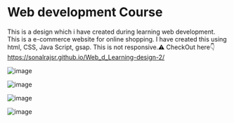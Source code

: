 # Web development Course

This is a design which i have created during learning web development. 
This is a e-commerce website for online shopping. 
I have created this using html, CSS, Java Script, gsap. 
This is not responsive.⚠️
CheckOut here👇
https://sonalrajsr.github.io/Web_d_Learning-design-2/

![image](https://github.com/sonalrajsr/-sonalrajsr-Web_d_Learning-design-2/assets/123736054/427c6479-8917-480c-adf6-0d99273a0f64)

![image](https://github.com/sonalrajsr/-sonalrajsr-Web_d_Learning-design-2/assets/123736054/43e762cd-0f05-4a11-997a-21c2d5988706)

![image](https://github.com/sonalrajsr/-sonalrajsr-Web_d_Learning-design-2/assets/123736054/1f660a5c-13d8-4276-a4ff-2b794db1d735)

![image](https://github.com/sonalrajsr/-sonalrajsr-Web_d_Learning-design-2/assets/123736054/387bf630-ccb4-438a-b5b6-e021c762496d)


